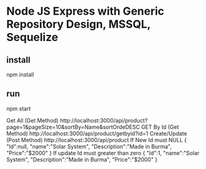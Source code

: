 # Node JS Express with Generic Repository Design, MSSQL, Sequelize

## install
npm install

## run 
npm start

Get All (Get Method)
http://localhost:3000/api/product?page=1&pageSize=10&sortBy=Name&sortOrdeDESC
GET By Id (Get Method)
http://localhost:3000/api/product/getbyid?id=1
Create/Update (Post Method)
http://localhost:3000/api/product
If New Id must NULL
{
  "Id":null,
  "name":"Solar System",
  "Description":"Made in Burma",
  "Price":"$2000"
}
If update Id must greater than zero
 {
  "Id":1,
  "name":"Solar System",
  "Description":"Made in Burma",
  "Price":"$2000"
  }

 
